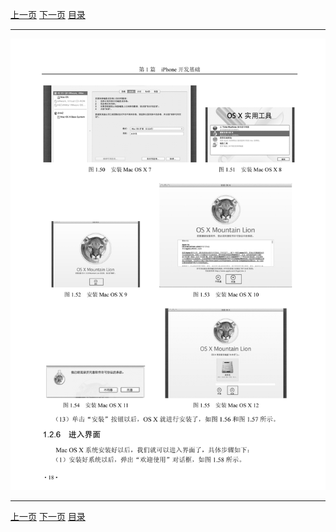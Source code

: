 [上一页](030.md) [下一页](032.md) [目录](../README.md)

***

![031](../images/031.png)

***

[上一页](030.md) [下一页](032.md) [目录](../README.md)